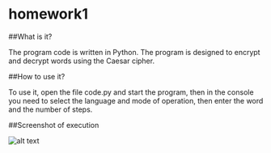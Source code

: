 # homework1

##What is it?

The program code is written in Python. The program is designed to encrypt and decrypt words using the Caesar cipher.

##How to use it?

To use it, open the file code.py and start the program, then in the console you need to select the language and mode of operation, then enter the word and the number of steps.

##Screenshot of execution

![alt text](https://ltdfoto.ru/image/lzKWn)
